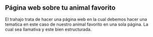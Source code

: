 ## Página web sobre tu animal favorito 

El trahajo trata de hacer una página web en la cual debemos hacer una tematica en este caso de nuestro animal favorito en una sola página. La cual sea llamativa y este bien estructurada.

